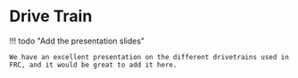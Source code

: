 # Drive Train

!!! todo "Add the presentation slides"

    We have an excellent presentation on the different drivetrains used in FRC, and it would be great to add it here.